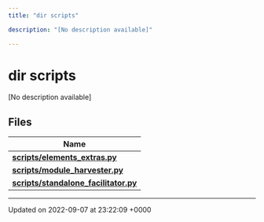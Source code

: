 ```yaml
---
title: "dir scripts"

description: "[No description available]"

---
```


# dir scripts

[No description available]

## Files

| Name           |
| -------------- |
| **[scripts/elements_extras.py](/documentation/code/files/elements__extras_8py/#file-elements-extraspy)**  |
| **[scripts/module_harvester.py](/documentation/code/files/module__harvester_8py/#file-module-harvesterpy)**  |
| **[scripts/standalone_facilitator.py](/documentation/code/files/standalone__facilitator_8py/#file-standalone-facilitatorpy)**  |






-------------------------------

Updated on 2022-09-07 at 23:22:09 +0000
